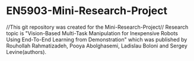 # EN5903-Mini-Research-Project

//This git repository was created for the Mini-Research-Project//
Research topic is "Vision-Based Multi-Task Manipulation for Inexpensive Robots Using End-To-End Learning from Demonstration" which was published by Rouhollah Rahmatizadeh, Pooya Abolghasemi, Ladislau Boloni and Sergey Levine(authors). 
